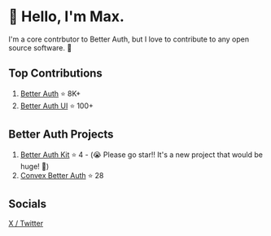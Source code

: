 # 👋 Hello, I'm Max.

I'm a core contrbutor to Better Auth, but I love to contribute to any open source software. 👀

## Top Contributions

1. [Better Auth](https://github.com/better-auth/better-auth) ⭐ 8K+
2. [Better Auth UI](https://github.com/daveyplate/better-auth-ui) ⭐ 100+

## Better Auth Projects

1. [Better Auth Kit](https://github.com/ping-maxwell/better-auth-kit) ⭐ 4 - (😭 Please go star!! It's a new project that would be huge! 👀)
2. [Convex Better Auth](https://github.com/ping-maxwell/convex-better-auth) ⭐ 28 

## Socials

[X / Twitter](https://x.com/PingStruggles)
